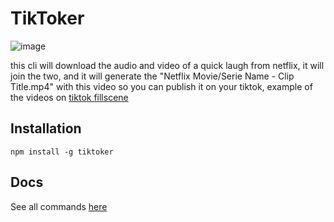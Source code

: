 # TikToker

![image](https://ik.imagekit.io/Theryston/tiktoker-logo_9CHh7RY2z.jpg)

this cli will download the audio and video of a quick laugh from netflix, it will join the two, and it will generate the "Netflix Movie/Serie Name - Clip Title.mp4" with this video so you can publish it on your tiktok, example of the videos on [tiktok fillscene](https://www.tiktok.com/@fillscene)

## Installation

```shell
npm install -g tiktoker
```

## Docs

See all commands [here](/docs/commands.md)
